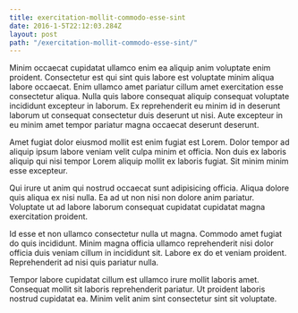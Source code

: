 ```yaml
---
title: exercitation-mollit-commodo-esse-sint
date: 2016-1-5T22:12:03.284Z
layout: post
path: "/exercitation-mollit-commodo-esse-sint/"
---
```


Minim occaecat cupidatat ullamco enim ea aliquip anim voluptate enim proident. Consectetur est qui sint quis labore est voluptate minim aliqua labore occaecat. Enim ullamco amet pariatur cillum amet exercitation esse consectetur aliqua. Nulla quis labore consequat aliquip consequat voluptate incididunt excepteur in laborum. Ex reprehenderit eu minim id in deserunt laborum ut consequat consectetur duis deserunt ut nisi. Aute excepteur in eu minim amet tempor pariatur magna occaecat deserunt deserunt.

Amet fugiat dolor eiusmod mollit est enim fugiat est Lorem. Dolor tempor ad aliquip ipsum labore veniam velit culpa minim et officia. Non duis ex laboris aliquip qui nisi tempor Lorem aliquip mollit ex laboris fugiat. Sit minim minim esse excepteur.

Qui irure ut anim qui nostrud occaecat sunt adipisicing officia. Aliqua dolore quis aliqua ex nisi nulla. Ea ad ut non nisi non dolore anim pariatur. Voluptate ut ad labore laborum consequat cupidatat cupidatat magna exercitation proident.

Id esse et non ullamco consectetur nulla ut magna. Commodo amet fugiat do quis incididunt. Minim magna officia ullamco reprehenderit nisi dolor officia duis veniam cillum in incididunt sit. Labore ex do et veniam proident. Reprehenderit ad nisi quis pariatur nulla.

Tempor labore cupidatat cillum est ullamco irure mollit laboris amet. Consequat mollit sit laboris reprehenderit pariatur. Ut proident laboris nostrud cupidatat ea. Minim velit anim sint consectetur sint sit voluptate.